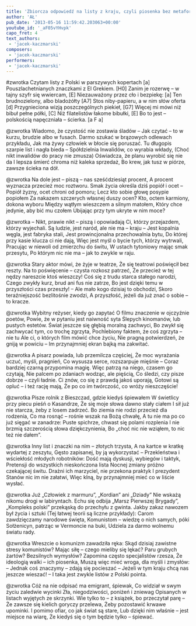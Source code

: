 ```yaml
---
title: 'Zbiorcza odpowiedź na listy z kraju, czyli piosenka bez metafor i aluzji'
author: 'AŁ'
pub_date: '2013-05-16 11:59:42.203063+00:00'
youtube_id: '_aF05vYHvpk'
capo_fret: 4
text_authors:
 - 'jacek-kaczmarski'
composers:
 - 'jacek-kaczmarski'
performers:
 - 'jacek-kaczmarski'
---
```


#zwrotka
Czytam listy z Polski w parszywych kopertach [a]
Pouszlachetnianych znaczkami z El Grekiem. [H0]
Zanim je rozerwę – w tajny szyfr się wwiercam, [E]
Niezauważony przez cło i bezpiekę: [a]
Ten brudnozielony, albo bladożółty [A7]
Stos niby-papieru, a w nim słów oferta [d]
Przygnieciona wizją poszczególnych piekieł, [G7]
Więcej mi mówi niż bibuł pełne półki, [C]
Niż filatelistów łakome bibułki, [E]
Bo to jest – polskością napęczniała – ścierka. [a F a]

@zwrotka
Wiadomo, że czystość nie zostawia śladów –
Jak czytać – to w kurzu, brudzie albo w fusach.
Darmo szukać w brązowych odlewach przykładu,
Jak ma żywy człowiek w błocie się poruszać.
Tu długopis szarpie list i nagła bieda –
Spółdzielnia Inwalidów, co wyrabia wkłady,
(Choć nikt inwalidów do pracy nie zmusza)
Oświadcza, że planu wyrobić się nie da
I lepsza śmierć chroma niż kaleka sprzedaż,
Bo krew, jak tusz w piórze, zawsze ścieka na dół.

@zwrotka
Na dole jest – piszą – nas sześćdziesiąt procent,
A procent wyznacza przecież moc roztworu.
Smak życia określa dziś popiół i ocet –
Popiół żyzny, ocet chroni od pomoru;
Lecz kto sobie głowę posypie popiołem
Za nakazem szczerych własnej duszy ocen?
Kto, octem karmiony, dokona wyboru
Między wątłym wieszczem a silnym matołem,
Który chce jedynie, aby bić mu czołem
Ubijając przy tym ukryte w nim moce?

@zwrotka
– Nikt, prawie nikt – piszą i opowiadają
Ci, którzy przejazdem, którzy wyjechali.
Są ludzie, jest naród, ale nie ma – kraju –
Jest kopalnia węgla, jest fabryka stali,
Jest prowincjonalna przechowalnia bytu,
Do której przy kasie klucza ci nie dają,
Więc jest myśl o bycie tych, którzy wytrwali,
Pracując w niewoli od zmierzchu do świtu,
W ustach tytoniowy mając smak przesytu,
Po którym nic nie ma – jak to zwykle w raju.

@zwrotka
Stary aktor mówi, że żyje w teatrze,
Że się teatrowi poświęcił bez reszty.
Na to poświęcenie – czysta rozkosz patrzeć,
Że przecież w tej nędzy nareszcie ktoś wieszczy!
Coś się z trudu starca stałego narodzi,
Czego zwykły kurz, brud ani fus nie zatrze,
Bo jest dzięki temu w przyszłości czas przeszły! –
Ale mało kogo dzisiaj to obchodzi,
Skoro teraźniejszość bezlitośnie zwodzi,
A przyszłość, jeżeli da już znać o sobie – to kracze.

@zwrotka
Wybitny reżyser, kiedy go zapytać
O filmu znaczenie w ojczyźnie poetów,
Powie, że w pytaniu jest naiwność syta
Ślepych kinomanów, lub pustych estetów.
Świat jeszcze się głębią moralną zachwyci,
Bo zwykł się zachwycać tym, co trochę zgrzyta,
Pochlebiony faktem, że coś zgrzyta – nie tu
Ale ci, o których film mówić chce życiu,
Nie pragną potwierdzeń, że gniją w powiciu –
Im przynajmniej ekran bajką ma zakwitać.

@zwrotka
A pisarz powiada, lub przemilcza częściej,
Że moc wyrażania uczuć, myśli, pragnień,
Co wysusza serce, rozszarpuje mięśnie –
Coraz bardziej czarną przypomina magię.
Więc patrzą na niego, czasem go czytają,
Nie palcem po zdaniach wodząc, ale pięścią,
Co śledzi, czy pisze dobrze – czyli ładnie.
Ci znów, co się z prawdą jakoś uporają,
Gotowi są opluć – i też rację mają,
Że po co im twórczość, co wróży nieszczęście!

@zwrotka
Pisze rolnik z Bieszczad, gdzie kiedyś śpiewałem
W świetlicy przy piecu pieśń o Kasandrze,
Że się moje słowa dawno stały ciałem
I sił już nie starcza, żeby z losem zadrzeć.
Bo ziemia nie rodzi przecież dla rodzenia,
Co ma rosnąć – rośnie wszak na Bożą chwałę,
A tu nie ma po co już sięgać w zanadrze:
Puste spichrze, chwast się polami rozplenia
I nie brzmią szczerością słowa dziękczynienia,
Bo „choć nic nie wziąłem, to nic też nie dałem”.

@zwrotka
Inny list i znaczki na nim – złotych trzysta,
A na kartce w kratkę wydartej z zeszytu,
Gęsto zapisanej, by ją wykorzystać –
Przekleństwa i wściekłość młodych robotników:
Dość mają dyskusji, wybiegów i taktyk,
Pretensji do wszystkich nieskończona lista
Nocnej zmiany próżno czekającej świtu.
Drażni ich marzyciel, nie przekona praktyk
I prezydent Stanów nic im nie załatwi,
Więc klną, by przynajmniej mieć co w liście wysłać.

@zwrotka
Już „Człowiek z marmuru”, „Kordian” ani „Dziady”
Nie wskażą nikomu drogi w labiryntach.
Echu się odbija „Marsz Pierwszej Brygady”,
„Kompleks polski” przekąską do przechyłu z gwinta.
Jakby zakaz nawozem był życia i sztuki
(Tej łatwej teorii są liczne przykłady):
Carom zawdzięczamy narodowe święta,
Komunistom – wiedzę o nich samych, póki
Sołżenicyn, patrząc w Vermoncie na buki,
Udziela za darmo wolnemu światu rady.

@zwrotka
Wreszcie o komunizm zawadziła ręka:
Skąd dzisiaj zawistne stresy komunistów?
Mając siłę – czego mieliby się lękać?
Paru grubych żartów? Bezsilnych wymysłów?
Zapomina często specjalistów rzesza,
Że ideologią walki – ich piosenka,
Muszą więc mieć wroga, dla myśli i zmysłów:
– Jednak coś znaczymy – zdają się pocieszać –
Jeżeli w tym kraju chcą nas jeszcze wieszać! –
I taka jest zwykle listów z Polski pointa.

@zwrotka
Cóż na nie odpisać ma emigrant, śpiewak,
Co widział w swym życiu zaledwie wycinki
Zła, niegodziwości, poniżeń i zniewag
Opisanych w listach wyjętych ze skrzynki.
Wie tylko to – z książek, bo przeczytał parę –
Że zawsze się kielich goryczy przelewa,
Żeby pozostawić krwawe upominki.
I pomimo ofiar, co jak świat są stare,
Lub dzięki nim właśnie – jest miejsce na wiarę,
Że kiedyś się o tym będzie tylko – śpiewać.